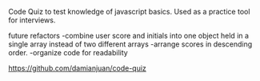 Code Quiz to test knowledge of javascript basics. Used as a practice tool for interviews.

future refactors
-combine user score and initials into one object held in a single array instead of two different arrays
-arrange scores in descending order.
-organize code for readability


https://github.com/damianjuan/code-quiz
